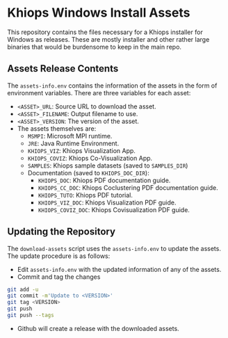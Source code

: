 Khiops Windows Install Assets
=============================

This repository contains the files necessary for a Khiops installer for Windows as releases. These
are mostly installer and other rather large binaries that would be burdensome to keep in the main
repo.

Assets Release Contents
-----------------------

The `assets-info.env` contains the information of the assets in the form of environment variables.
There are three variables for each asset:
  - `<ASSET>_URL`: Source URL to download the asset.
  - `<ASSET>_FILENAME`: Output filename to use.
  - `<ASSET>_VERSION`: The version of the asset.
- The assets themselves are:
  - `MSMPI`: Microsoft MPI runtime.
  - `JRE`: Java Runtime Environment.
  - `KHIOPS_VIZ`: Khiops Visualization App.
  - `KHIOPS_COVIZ`: Khiops Co-Visualization App.
  - `SAMPLES`: Khiops sample datasets (saved to `SAMPLES_DIR`)
  - Documentation (saved to `KHIOPS_DOC_DIR`):
    - `KHIOPS_DOC`: Khiops PDF documentation guide.
    - `KHIOPS_CC_DOC`: Khiops Coclustering PDF documentation guide.
    - `KHIOPS_TUTO`: Khiops PDF tutorial.
    - `KHIOPS_VIZ_DOC`: Khiops Visualization PDF guide.
    - `KHIOPS_COVIZ_DOC`: Khiops Covisualization PDF guide.

Updating the Repository
-----------------------

The `download-assets` script uses the `assets-info.env` to update the assets. The update procedure
is as follows:
- Edit `assets-info.env` with the updated information of any of the assets.
- Commit and tag the changes
```bash
git add -u
git commit -m'Update to <VERSION>'
git tag <VERSION>
git push
git push --tags
```
- Github will create a release with the downloaded assets.
